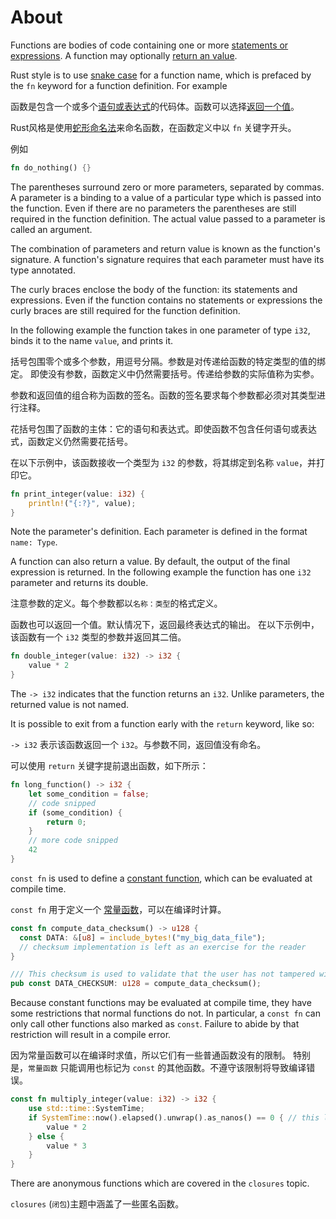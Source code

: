 # About

Functions are bodies of code containing one or more [statements or expressions][statements or expressions]. A function may optionally
[return an value][return value].

Rust style is to use [snake case][snake case] for a function name, which is prefaced by the `fn` keyword for a function definition. For example

函数是包含一个或多个[语句或表达式][语句或表达式]的代码体。函数可以选择[返回一个值][返回值]。

Rust风格是使用[蛇形命名法][蛇形命名法]来命名函数，在函数定义中以 `fn` 关键字开头。

例如
```rust
fn do_nothing() {}
```

The parentheses surround zero or more parameters, separated by commas. A parameter is a binding to a value of a particular type which is passed into the function.
Even if there are no parameters the parentheses are still required in the function definition. The actual value passed to a parameter is called
an argument.

The combination of parameters and return value is known as the function's signature. A function's signature requires that each parameter must
have its type annotated.

The curly braces enclose the body of the function: its statements and expressions. Even if the function contains no statements or expressions the
curly braces are still required for the function definition.

In the following example the function takes in one parameter of type `i32`, binds it to the name `value`, and prints it.

括号包围零个或多个参数，用逗号分隔。参数是对传递给函数的特定类型的值的绑定。
即使没有参数，函数定义中仍然需要括号。传递给参数的实际值称为实参。

参数和返回值的组合称为函数的签名。函数的签名要求每个参数都必须对其类型进行注释。

花括号包围了函数的主体：它的语句和表达式。即使函数不包含任何语句或表达式，函数定义仍然需要花括号。

在以下示例中，该函数接收一个类型为 `i32` 的参数，将其绑定到名称 `value`，并打印它。

```rust
fn print_integer(value: i32) {
    println!("{:?}", value);
}
```

Note the parameter's definition. Each parameter is defined in the format `name: Type`.

A function can also return a value. By default, the output of the final expression is returned.
In the following example the function has one `i32` parameter and returns its double.

注意参数的定义。每个参数都以`名称：类型`的格式定义。

函数也可以返回一个值。默认情况下，返回最终表达式的输出。
在以下示例中，该函数有一个 `i32` 类型的参数并返回其二倍。

```rust
fn double_integer(value: i32) -> i32 {
    value * 2
}
```

The `-> i32` indicates that the function returns an `i32`. Unlike parameters, the returned value is not named.

It is possible to exit from a function early with the `return` keyword, like so:

`-> i32` 表示该函数返回一个 `i32`。与参数不同，返回值没有命名。

可以使用 `return` 关键字提前退出函数，如下所示：

```rust
fn long_function() -> i32 {
    let some_condition = false;
    // code snipped
    if (some_condition) {
        return 0;
    }
    // more code snipped
    42
}
```

`const fn` is used to define a [constant function][constant function], which can be evaluated at compile time.

`const fn` 用于定义一个 [常量函数][常量函数]，可以在编译时计算。

```rust
const fn compute_data_checksum() -> u128 {
  const DATA: &[u8] = include_bytes!("my_big_data_file");
  // checksum implementation is left as an exercise for the reader
}

/// This checksum is used to validate that the user has not tampered with proprietary configuration.
pub const DATA_CHECKSUM: u128 = compute_data_checksum();
```

Because constant functions may be evaluated at compile time, they have some restrictions that normal functions do not.
In particular, a `const fn` can only call other functions also marked as `const`. Failure to abide by that restriction will result in a
compile error.

因为常量函数可以在编译时求值，所以它们有一些普通函数没有的限制。
特别是，`常量函数` 只能调用也标记为 `const` 的其他函数。不遵守该限制将导致编译错误。

```rust
const fn multiply_integer(value: i32) -> i32 {
    use std::time::SystemTime;
    if SystemTime::now().elapsed().unwrap().as_nanos() == 0 { // this line errors
        value * 2
    } else {
        value * 3
    }
}
```

There are anonymous functions which are covered in the `closures` topic.

`closures` (`闭包`)主题中涵盖了一些匿名函数。

[statements or expressions]: https://doc.rust-lang.org/book/ch03-03-how-functions-work.html#function-bodies-contain-statements-and-expressions
[return value]: https://doc.rust-lang.org/book/ch03-03-how-functions-work.html#functions-with-return-values
[snake case]: https://en.wikipedia.org/wiki/Snake_case
[constant function]: https://doc.rust-lang.org/reference/const_eval.html#const-functions
[语句或表达式]: https://doc.rust-lang.org/book/ch03-03-how-functions-work.html#function-bodies-contain-statements-and-expressions
[返回值]: https://doc.rust-lang.org/book/ch03-03-how-functions-work.html#functions-with-return-values
[蛇形命名法]: https://en.wikipedia.org/wiki/Snake_case
[常量函数]: https://doc.rust-lang.org/reference/const_eval.html#const-functions